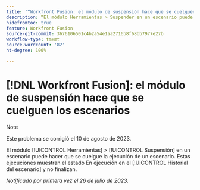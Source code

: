 ```yaml
---
title: '“Workfront Fusion: el módulo de suspensión hace que se cuelguen los escenarios”'
description: “El módulo Herramientas > Suspender en un escenario puede hacer que se cuelgue la ejecución de un escenario. Estas ejecuciones muestran el estado En ejecución en el Historial del escenario y no finalizan”.
hidefromtoc: true
feature: Workfront Fusion
source-git-commit: 3676106501c4b2a54e1aa2716b8f68bb7977e27b
workflow-type: tm+mt
source-wordcount: '82'
ht-degree: 100%

---
```



# [!DNL Workfront Fusion]: el módulo de suspensión hace que se cuelguen los escenarios

>[!NOTE]
>
>Este problema se corrigió el 10 de agosto de 2023.

El módulo [!UICONTROL Herramientas] > [!UICONTROL Suspensión] en un escenario puede hacer que se cuelgue la ejecución de un escenario. Estas ejecuciones muestran el estado En ejecución en el [!UICONTROL Historial del escenario] y no finalizan.

_Notificado por primera vez el 26 de julio de 2023._

